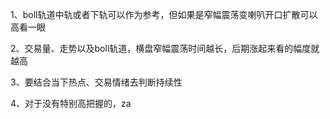 1、boll轨道中轨或者下轨可以作为参考，但如果是窄幅震荡变喇叭开口扩散可以高看一眼

2、交易量、走势以及boll轨道，横盘窄幅震荡时间越长，后期涨起来看的幅度就越高

3、要结合当下热点、交易情绪去判断持续性

4、对于没有特别高把握的，za